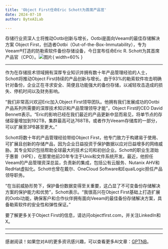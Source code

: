 ```yaml
---
title: 'Object First任命Eric Schott为首席产品官'
date: 2024-07-10
author: ByteAILab

---
```


存储行业资深人士将推动Ootbi创新与增长，Ootbi是面向Veeam的最佳存储解决方案
Object First，创造者Ootbi（Out-of-the-Box-Immutability），专为Veeam®打造的防勒索软件备份存储设备，今日宣布任命Eric R. Schott为其首席产品官（CPO）。![图片](https://ai-techpark.com/wp-content/uploads/2024/07/Object-First-Ap-960x540.jpg){ width=60% }

---
作为在存储技术领域拥有深厚专业知识并拥有数十年产品管理经验的人士，Schott将推动Object First持续的产品创新与增长。由于93%的勒索软件攻击明确针对备份，企业正在寻求安全、简便且功能强大的备份存储，以减轻攻击造成的损失、停机时间以及财务影响。

“我们非常高兴欢迎Eric加入Object First领导团队。他拥有我们发展成功的Ootbi产品系列所需要的深厚技术知识和产品管理领导才能”，Object First的CEO David Bennett表示。“Eric的影响已经在我们最近的产品更新中显而易见，将单节点的存储容量增加到192TB，集群最高可达768TB，或者作为Veeam存储库的一部分，可以扩展至3PB甚至更大。”

Schott将数十年的产品管理经验带给Object First，他专门致力于构建易于使用、可扩展且创新的存储产品，因为企业日益投资于保护数据以应对日益增多的网络威胁。其专业知识包括帮助全球最大的技术公司和初创企业。Schott的职业生涯始于惠普（HPE），在那里他前20年专注于Unix和文件系统开发。最近，他担任Veeam的产品管理资深总监，负责新的集成，包括公有云服务、Nutanix AHV和RedHat虚拟化。Schott也曾在戴尔、OneCloud Software和EqualLogic担任产品领导职务。

“在当前威胁形势下，保护备份数据变得至关重要，这凸显了不可变备份存储解决方案的保护能力和优势”，Schott表示。“我很高兴在Object First基础上打造扩展的Ootbi功能，确保客户和合作伙伴拥有面向Veeam的最佳备份存储解决方案，具备勒索软件的安全性和弹性保证。”

要了解更多关于Object First的信息，请访问objectfirst.com，并关注LinkedIn和X。

---
---
感谢阅读！如果您对AI的更多资讯感兴趣，可以查看更多AI文章：[GPTNB](https://gptnb.com)。
